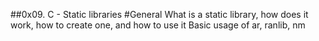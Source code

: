 ##0x09. C - Static libraries
#General
    What is a static library, how does it work, how to create one, and how to use it
    Basic usage of ar, ranlib, nm
